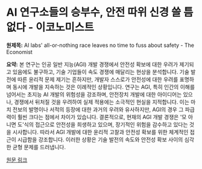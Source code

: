 # AI 연구소들의 승부수, 안전 따위 신경 쓸 틈 없다 - 이코노미스트

**원제목:** AI labs' all-or-nothing race leaves no time to fuss about safety - The Economist

**요약:** 본 연구는 인공 일반 지능(AGI) 개발 경쟁에서 안전성 확보에 대한 우려가 제기되고 있음에도 불구하고, 기술 기업들이 속도 경쟁에 매달리는 현상을 분석합니다.  기술 발전에 따른 윤리적 문제 제기는 흔하지만, 개발자 스스로가 안전성에 대한 우려를 표명하며 동시에 개발을 지속하는 것은 이례적인 상황입니다.  연구는 AGI, 특히 인간의 이해를 넘어서는 초지능 AI 개발의 위험성을 강조하며,  안전장치 개발에 대한 아이디어는 있으나, 경쟁에서 뒤처질 것을 우려하여 실제 적용에는 소극적인 현실을 지적합니다.  이는 마치 전보의 발명이나 서적의 등장에 대한 과거의 우려와 유사하지만,  AGI의 경우 그 파급력이 훨씬 크다는 점에서 차이가 있습니다.  결론적으로,  현재의 AGI 개발 경쟁은 '모 아니면 도'식의 접근으로 안전성을 희생하고 있으며,  장기적인 위험을 감수하고 있다는 것을 시사합니다.  따라서 AGI 개발에 대한 윤리적 고찰과 안전성 확보를 위한 체계적인 접근이 시급함을 강조합니다.  이러한 상황은 기술 발전의 속도와 안전성 확보 사이의 심각한 균형 문제를 드러냅니다.

[원문 링크](https://www.economist.com/briefing/2025/07/24/ai-labs-all-or-nothing-race-leaves-no-time-to-fuss-about-safety)
